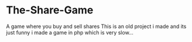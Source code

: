 # The-Share-Game
A game where you buy and sell shares
This is an old project i made and its just funny i made a game in php which is very slow...
